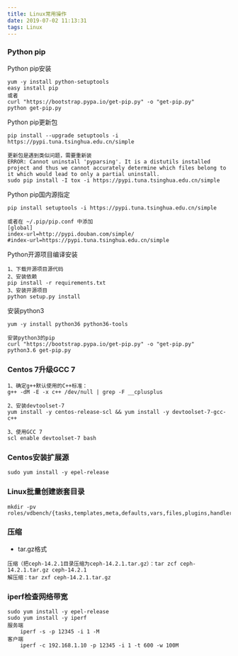 ```yaml
---
title: Linux常用操作
date: 2019-07-02 11:13:31
tags: Linux
---
```


### Python pip

Python pip安装

```
yum -y install python-setuptools
easy install pip
或者
curl "https://bootstrap.pypa.io/get-pip.py" -o "get-pip.py"
python get-pip.py
```

Python pip更新包

```
pip install --upgrade setuptools -i https://pypi.tuna.tsinghua.edu.cn/simple

更新包是遇到类似问题，需要重新装
ERROR: Cannot uninstall 'pyparsing'. It is a distutils installed project and thus we cannot accurately determine which files belong to it which would lead to only a partial uninstall.
sudo pip install -I tox -i https://pypi.tuna.tsinghua.edu.cn/simple
```

Python pip国内源指定

```
pip install setuptools -i https://pypi.tuna.tsinghua.edu.cn/simple

或者在 ~/.pip/pip.conf 中添加
[global]
index-url=http://pypi.douban.com/simple/
#index-url=https://pypi.tuna.tsinghua.edu.cn/simple
```

Python开源项目编译安装

```
1、下载开源项目源代码
2、安装依赖
pip install -r requirements.txt
3、安装开源项目
python setup.py install
```

安装python3

```
yum -y install python36 python36-tools

安装python3的pip
curl "https://bootstrap.pypa.io/get-pip.py" -o "get-pip.py"
python3.6 get-pip.py
```

### Centos 7升级GCC 7

```
1、确定g++默认使用的C++标准：
g++ -dM -E -x c++ /dev/null | grep -F __cplusplus

2、安装devtoolset-7
yum install -y centos-release-scl && yum install -y devtoolset-7-gcc-c++

3、使用GCC 7
scl enable devtoolset-7 bash
```

### Centos安装扩展源

```
sudo yum install -y epel-release
```

### Linux批量创建嵌套目录

```
mkdir -pv roles/vdbench/{tasks,templates,meta,defaults,vars,files,plugins,handler}
```

### 压缩

- tar.gz格式

```
压缩（把ceph-14.2.1目录压缩为ceph-14.2.1.tar.gz）：tar zcf ceph-14.2.1.tar.gz ceph-14.2.1
解压缩：tar zxf ceph-14.2.1.tar.gz
```

### iperf检查网络带宽

```
sudo yum install -y epel-release
sudo yum install -y iperf
服务端
	iperf -s -p 12345 -i 1 -M
客户端
	iperf -c 192.168.1.10 -p 12345 -i 1 -t 600 -w 100M
```

